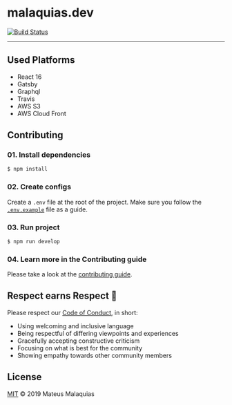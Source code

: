 # malaquias.dev

[![Build Status](https://travis-ci.org/malaquiasdev/malaquias.dev.svg?branch=master)](https://travis-ci.org/malaquiasdev/malaquias.dev)

---

## Used Platforms

- React 16
- Gatsby
- Graphql
- Travis
- AWS S3
- AWS Cloud Front

## Contributing

### 01. Install dependencies

```sh
$ npm install
```

### 02. Create configs

Create a `.env` file at the root of the project. Make sure you follow the [`.env.example`](.env.example) file as a guide.

### 03. Run project

```sh
$ npm run develop
```

### 04. Learn more in the Contributing guide

Please take a look at the [contributing guide](.github/contributing.md).

## Respect earns Respect 👏

Please respect our [Code of Conduct](.github/code-of-conduct.md), in short:

- Using welcoming and inclusive language
- Being respectful of differing viewpoints and experiences
- Gracefully accepting constructive criticism
- Focusing on what is best for the community
- Showing empathy towards other community members

## License

[MIT](license) © 2019 Mateus Malaquias